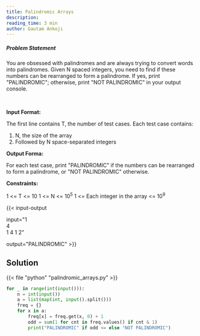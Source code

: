 ```yaml
---
title: Palindromic Arrays
description:
reading_time: 3 min
author: Gautam Ankoji
---
```


##### Problem Statement

You are obsessed with palindromes and are always trying to convert words into palindromes. Given N spaced integers, you need to find if these numbers can be rearranged to form a palindrome. If yes, print "PALINDROMIC"; otherwise, print "NOT PALINDROMIC" in your output console.

</br>

**Input Format:**

The first line contains T, the number of test cases. Each test case contains:

1. N, the size of the array
2. Followed by N space-separated integers

**Output Forma:**

For each test case, print "PALINDROMIC" if the numbers can be rearranged to form a palindrome, or "NOT PALINDROMIC" otherwise.

**Constraints:**

1 <= T <= 10
1 <= N <= 10<sup>5</sup>
1 <= Each integer in the array <= 10<sup>9</sup>

{{< input-output

input="1</br>4</br>1 4 1 2"

output="PALINDROMIC" >}}

## Solution

<!-- **Approach:** -->

{{< file "python" "palindromic_arrays.py" >}}

```py
for _ in range(int(input())):
    n = int(input())
    a = list(map(int, input().split()))
    freq = {}
    for x in a:
        freq[x] = freq.get(x, 0) + 1
        odd = sum(1 for cnt in freq.values() if cnt & 1)
        print("PALINDROMIC" if odd <= else "NOT PALINDROMIC")
```
